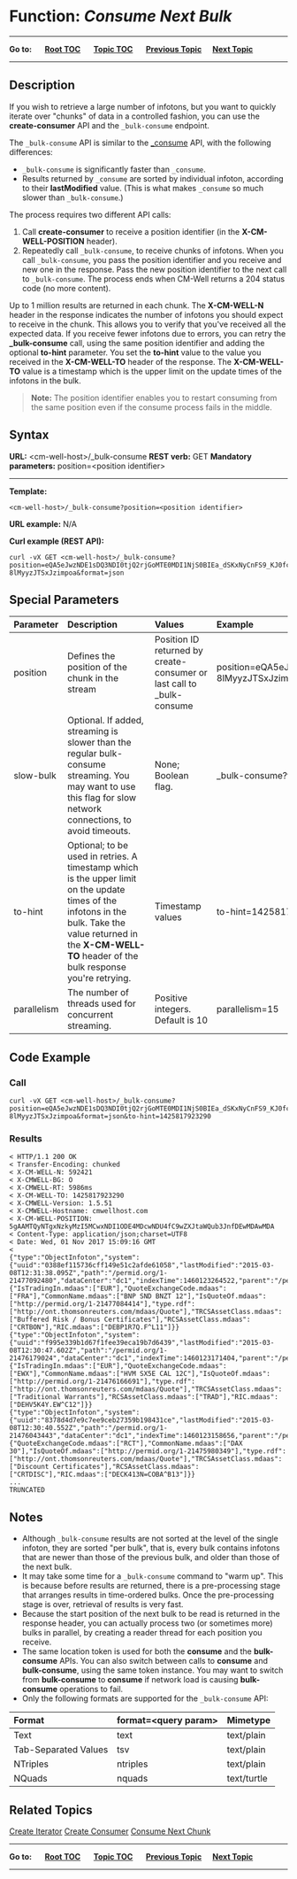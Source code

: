 # Function: *Consume Next Bulk*

----

**Go to:** &nbsp;&nbsp;&nbsp;&nbsp; [**Root TOC**](CM-Well.RootTOC.md) &nbsp;&nbsp;&nbsp;&nbsp; [**Topic TOC**](API.TOC.md) &nbsp;&nbsp;&nbsp;&nbsp; [**Previous Topic**](API.Stream.GetNextChunk.md)&nbsp;&nbsp;&nbsp;&nbsp; [**Next Topic**](API.Stream.CreateConsumer.md)  

----

## Description
If you wish to retrieve a large number of infotons, but you want to quickly iterate over "chunks" of data in a controlled fashion, you can use the **create-consumer** API and the `_bulk-consume` endpoint. 

The `_bulk-consume` API is similar to the [_consume](API.Stream.ConsumeNextChunk.md) API, with the following differences:

* `_bulk-consume` is significantly faster than `_consume`.
* Results returned by `_consume` are sorted by individual infoton, according to their **lastModified** value. (This is what makes `_consume` so much slower than `_bulk-consume`.)

The process requires two different API calls:
1. Call **create-consumer** to receive a position identifier (in the **X-CM-WELL-POSITION** header).
2. Repeatedly call `_bulk-consume`, to receive chunks of infotons. When you call `_bulk-consume`, you pass the position identifier and you receive and new one in the response. Pass the new position identifier to the next call to `_bulk-consume`. The process ends when CM-Well returns a 204 status code (no more content).

Up to 1 million results are returned in each chunk. The **X-CM-WELL-N** header in the response indicates the number of infotons you should expect to receive in the chunk. This allows you to verify that you've received all the expected data. If you receive fewer infotons due to errors, you can retry the **_bulk-consume** call, using the same position identifier and adding the optional **to-hint** parameter. You set the **to-hint** value to the value you received in the **X-CM-WELL-TO** header of the response. The **X-CM-WELL-TO** value is a timestamp which is the upper limit on the update times of the infotons in the bulk.

>**Note:** The position identifier enables you to restart consuming from the same position even if the consume process fails in the middle.

## Syntax

**URL:** \<cm-well-host\>/_bulk-consume
**REST verb:** GET
**Mandatory parameters:** position=\<position identifier\>

----------

**Template:**

    <cm-well-host>/_bulk-consume?position=<position identifier>

**URL example:** N/A

**Curl example (REST API):**

    curl -vX GET <cm-well-host>/_bulk-consume?position=eQA5eJwzNDE1sDQ3NDI0tjQ2rjGoMTE0MDI1NjS0BIEa_dSKxNyCnFS9_KJ0fc-8lMyyzJTSxJzimpoa&format=json

## Special Parameters

Parameter | Description&nbsp;&nbsp;&nbsp;&nbsp;&nbsp;&nbsp;&nbsp;&nbsp;&nbsp;&nbsp;&nbsp;&nbsp; | Values&nbsp;&nbsp;&nbsp;&nbsp;&nbsp;&nbsp;&nbsp;&nbsp;&nbsp;&nbsp; | Example
:----------|:-------------|:--------|:---------
position | Defines the position of the chunk in the stream |  Position ID returned by create-consumer or last call to _bulk-consume | position=eQA5eJwzNDE1sDQ3NDI0tjQ2rjGoMTE0MDI1NjS0BIEa_dSKxNyCnFS9_KJ0fc-8lMyyzJTSxJzimpoa
slow-bulk | Optional. If added, streaming is slower than the regular bulk-consume streaming. You may want to use this flag for slow network connections, to avoid timeouts. | None; Boolean flag. | <cm-well-host>_bulk-consume?format=json&slow-bulk
to-hint | Optional; to be used in retries. A timestamp which is the upper limit on the update times of the infotons in the bulk. Take the value returned in the **X-CM-WELL-TO** header of the bulk response you're retrying. | Timestamp values | to-hint=1425817923290
parallelism | The number of threads used for concurrent streaming. | Positive integers. Default is 10 | parallelism=15


## Code Example

### Call

    curl -vX GET <cm-well-host>/_bulk-consume?position=eQA5eJwzNDE1sDQ3NDI0tjQ2rjGoMTE0MDI1NjS0BIEa_dSKxNyCnFS9_KJ0fc-8lMyyzJTSxJzimpoa&format=json&to-hint=1425817923290

### Results

    < HTTP/1.1 200 OK
    < Transfer-Encoding: chunked
    < X-CM-WELL-N: 592421
    < X-CMWELL-BG: O
    < X-CMWELL-RT: 5986ms
    < X-CM-WELL-TO: 1425817923290
    < X-CMWELL-Version: 1.5.51
    < X-CMWELL-Hostname: cmwellhost.com
    < X-CM-WELL-POSITION: 5gAAMTQyNTgxNzkyMzI5MCwxNDI1ODE4MDcwNDU4fC9wZXJtaWQub3JnfDEwMDAwMDA
    < Content-Type: application/json;charset=UTF8
    < Date: Wed, 01 Nov 2017 15:09:16 GMT
    <
    {"type":"ObjectInfoton","system":{"uuid":"0388ef115736cff149e51c2afde61058","lastModified":"2015-03-08T12:31:38.095Z","path":"/permid.org/1-21477092480","dataCenter":"dc1","indexTime":1460123264522,"parent":"/permid.org"},"fields":{"IsTradingIn.mdaas":["EUR"],"QuoteExchangeCode.mdaas":["FRA"],"CommonName.mdaas":["BNP SND BNZT 12"],"IsQuoteOf.mdaas":["http://permid.org/1-21477084414"],"type.rdf":["http://ont.thomsonreuters.com/mdaas/Quote"],"TRCSAssetClass.mdaas":["Buffered Risk / Bonus Certificates"],"RCSAssetClass.mdaas":["CRTBON"],"RIC.mdaas":["DEBP1R7Q.F^L11"]}}
    {"type":"ObjectInfoton","system":{"uuid":"f995e339b1d67f1fee39eca19b7d6439","lastModified":"2015-03-08T12:30:47.602Z","path":"/permid.org/1-21476179024","dataCenter":"dc1","indexTime":1460123171404,"parent":"/permid.org"},"fields":{"IsTradingIn.mdaas":["EUR"],"QuoteExchangeCode.mdaas":["EWX"],"CommonName.mdaas":["HVM SX5E CAL 12C"],"IsQuoteOf.mdaas":["http://permid.org/1-21476166691"],"type.rdf":["http://ont.thomsonreuters.com/mdaas/Quote"],"TRCSAssetClass.mdaas":["Traditional Warrants"],"RCSAssetClass.mdaas":["TRAD"],"RIC.mdaas":["DEHV5K4Y.EW^C12"]}}
    {"type":"ObjectInfoton","system":{"uuid":"8378d4d7e9c7ee9ceb27359b198431ce","lastModified":"2015-03-08T12:30:40.552Z","path":"/permid.org/1-21476043443","dataCenter":"dc1","indexTime":1460123158656,"parent":"/permid.org"},"fields":{"QuoteExchangeCode.mdaas":["RCT"],"CommonName.mdaas":["DAX 30"],"IsQuoteOf.mdaas":["http://permid.org/1-21475980349"],"type.rdf":["http://ont.thomsonreuters.com/mdaas/Quote"],"TRCSAssetClass.mdaas":["Discount Certificates"],"RCSAssetClass.mdaas":["CRTDISC"],"RIC.mdaas":["DECK413N=COBA^B13"]}}
	...
	TRUNCATED

## Notes

* Although `_bulk-consume` results are not sorted at the level of the single infoton, they are sorted "per bulk", that is, every bulk contains infotons that are newer than those of the previous bulk, and older than those of the next bulk.
* It may take some time for a `_bulk-consume` command to "warm up". This is because before results are returned, there is a pre-processing stage that arranges results in time-ordered bulks. Once the pre-processing stage is over, retrieval of results is very fast.
* Because the start position of the next bulk to be read is returned in the response header, you can actually process two (or sometimes more) bulks in parallel, by creating a reader thread for each position you receive.
* The same location token is used for both the **consume** and the **bulk-consume** APIs. You can also switch between calls to **consume** and **bulk-consume**, using the same token instance. You may want to switch from **bulk-consume** to **consume** if network load is causing **bulk-consume** operations to fail.
* Only the following formats are supported for the `_bulk-consume` API:

| Format   | format=&lt;query param&gt; | Mimetype            |
|:----------|:----------------------------|:---------------------|
Text | text | text/plain 
Tab-Separated Values | tsv | text/plain 
| NTriples | ntriples&nbsp;&nbsp;&nbsp;&nbsp;&nbsp;&nbsp;&nbsp;&nbsp;&nbsp;&nbsp;&nbsp;&nbsp;&nbsp; | text/plain          |
| NQuads   | nquads                     | text/turtle         |


## Related Topics
[Create Iterator](API.Stream.CreateIterator.md)
[Create Consumer](API.Stream.CreateConsumer.md)
[Consume Next Chunk](API.Stream.ConsumeNextChunk.md)


----

**Go to:** &nbsp;&nbsp;&nbsp;&nbsp; [**Root TOC**](CM-Well.RootTOC.md) &nbsp;&nbsp;&nbsp;&nbsp; [**Topic TOC**](API.TOC.md) &nbsp;&nbsp;&nbsp;&nbsp; [**Previous Topic**](API.Stream.GetNextChunk.md)&nbsp;&nbsp;&nbsp;&nbsp; [**Next Topic**](API.Stream.CreateConsumer.md)  

----

